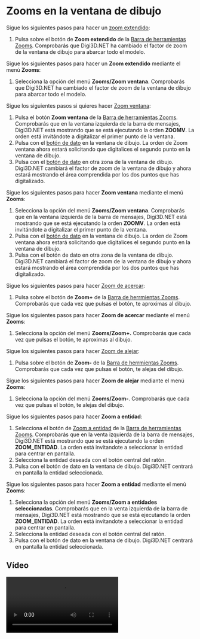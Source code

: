 # Zooms en la ventana de dibujo

Sigue los siguientes pasos para hacer un [zoom extendido](https://github.com/digi21/docs/tree/7fc627c885c16fb88afc7cc05a6df2a2f4a54563/digi3d-net/primeros-pasos/comenzando-a-utilizar-digi3d.net/comenzando-con-la-ventana-de-dibujo/ZOOME.html):

1. Pulsa sobre el botón de **Zoom extendido** de la [Barra de herramientas Zooms](https://github.com/digi21/docs/tree/7fc627c885c16fb88afc7cc05a6df2a2f4a54563/digi3d-net/primeros-pasos/comenzando-a-utilizar-digi3d.net/comenzando-con-la-ventana-de-dibujo/BarraDeHerramientasZooms.html). Comprobarás que Digi3D.NET ha cambiado el factor de zoom de la ventana de dibujo para abarcar todo el modelo.

Sigue los siguientes pasos para hacer un **Zoom extendido** mediante el menú **Zooms**:

1. Selecciona la opción del menú **Zooms/Zoom ventana**. Comprobarás que Digi3D.NET ha cambiado el factor de zoom de la ventana de dibujo para abarcar todo el modelo.

Sigue los siguientes pasos si quieres hacer [Zoom ventana](https://github.com/digi21/docs/tree/7fc627c885c16fb88afc7cc05a6df2a2f4a54563/digi3d-net/primeros-pasos/comenzando-a-utilizar-digi3d.net/comenzando-con-la-ventana-de-dibujo/ZOOME.html):

1. Pulsa el botón **Zoom ventana** de la [Barra de herramientas Zooms](https://github.com/digi21/docs/tree/7fc627c885c16fb88afc7cc05a6df2a2f4a54563/digi3d-net/primeros-pasos/comenzando-a-utilizar-digi3d.net/comenzando-con-la-ventana-de-dibujo/BarraDeHerramientasZooms.html). Comprobarás que en la ventana izquierda de la barra de mensajes, Digi3D.NET está mostrando que se está ejecutando la orden **ZOOMV**. La orden está invitándote a digitalizar el primer punto de la ventana.
2. Pulsa con el [botón de dato](zooms-ventana-dibujo.md) en la ventana de dibujo. La orden de Zoom ventana ahora estará solicitando que digitalices el segundo punto en la ventana de dibujo.
3. Pulsa con el [botón de dato](zooms-ventana-dibujo.md) en otra zona de la ventana de dibujo. Digi3D.NET cambiará el factor de zoom de la ventana de dibujo y ahora estará mostrando el área comprendida por los dos puntos que has digitalizado.

Sigue los siguientes pasos para hacer **Zoom ventana** mediante el menú **Zooms**:

1. Selecciona la opción del menú **Zooms/Zoom ventana**. Comprobarás que en la ventana izquierda de la barra de mensajes, Digi3D.NET está mostrando que se está ejecutando la orden **ZOOMV**. La orden está invitándote a digitalizar el primer punto de la ventana.
2. Pulsa con el [botón de dato](zooms-ventana-dibujo.md) en la ventana de dibujo. La orden de Zoom ventana ahora estará solicitando que digitalices el segundo punto en la ventana de dibujo.
3. Pulsa con el botón de dato en otra zona de la ventana de dibujo. Digi3D.NET cambiará el factor de zoom de la ventana de dibujo y ahora estará mostrando el área comprendida por los dos puntos que has digitalizado.

Sigue los siguientes pasos para hacer [Zoom de acercar](https://github.com/digi21/docs/tree/7fc627c885c16fb88afc7cc05a6df2a2f4a54563/digi3d-net/primeros-pasos/comenzando-a-utilizar-digi3d.net/comenzando-con-la-ventana-de-dibujo/ZOOM+.html):

1. Pulsa sobre el botón de **Zoom+** de la [Barra de herrmientas Zooms](https://github.com/digi21/docs/tree/7fc627c885c16fb88afc7cc05a6df2a2f4a54563/digi3d-net/primeros-pasos/comenzando-a-utilizar-digi3d.net/comenzando-con-la-ventana-de-dibujo/BarraDeHerramientasZooms.html). Comprobarás que cada vez que pulsas el botón, te aproximas al dibujo.

Sigue los siguientes pasos para hacer **Zoom de acercar** mediante el menú **Zooms**:

1. Selecciona la opción del menú **Zooms/Zoom+.** Comprobarás que cada vez que pulsas el botón, te aproximas al dibujo.

Sigue los siguientes pasos para hacer [Zoom de alejar](https://github.com/digi21/docs/tree/7fc627c885c16fb88afc7cc05a6df2a2f4a54563/digi3d-net/primeros-pasos/comenzando-a-utilizar-digi3d.net/comenzando-con-la-ventana-de-dibujo/ZOOM-.html):

1. Pulsa sobre el botón de **Zoom-** de la [Barra de herrmientas Zooms](https://github.com/digi21/docs/tree/7fc627c885c16fb88afc7cc05a6df2a2f4a54563/digi3d-net/primeros-pasos/comenzando-a-utilizar-digi3d.net/comenzando-con-la-ventana-de-dibujo/BarraDeHerramientasZooms.html). Comprobarás que cada vez que pulsas el botón, te alejas del dibujo.

Sigue los siguientes pasos para hacer **Zoom de alejar** mediante el menú **Zooms**:

1. Selecciona la opción del menú **Zooms/Zoom-**. Comprobarás que cada vez que pulsas el botón, te alejas del dibujo.

Sigue los siguientes pasos para hacer **Zoom a entidad**:

1. Selecciona el botón de [Zoom a entidad](https://github.com/digi21/docs/tree/7fc627c885c16fb88afc7cc05a6df2a2f4a54563/digi3d-net/primeros-pasos/comenzando-a-utilizar-digi3d.net/comenzando-con-la-ventana-de-dibujo/ZOOM_ENTIDAD.html) de la [Barra de herramientas Zooms](https://github.com/digi21/docs/tree/7fc627c885c16fb88afc7cc05a6df2a2f4a54563/digi3d-net/primeros-pasos/comenzando-a-utilizar-digi3d.net/comenzando-con-la-ventana-de-dibujo/BarraDeHerramientasZooms.html). Comprobarás que en la venta izquierda de la barra de mensajes, Digi3D.NET está mostrando que se está ejecutando la orden **ZOOM\_ENTIDAD**. La orden está invitandote a seleccionar la entidad para centrar en pantalla.
2. Selecciona la entidad deseada con el botón central del ratón.
3. Pulsa con el botón de dato en la ventana de dibujo. Digi3D.NET centrará en pantalla la entidad seleccionada.

Sigue los siguientes pasos para hacer **Zoom a entidad** mediante el menú **Zooms**:

1. Selecciona la opción del menú **Zooms/Zoom a entidades seleccionadas**. Comprobarás que en la venta izquierda de la barra de mensajes, Digi3D.NET está mostrando que se está ejecutando la orden **ZOOM\_ENTIDAD**. La orden está invitandote a seleccionar la entidad para centrar en pantalla.
2. Selecciona la entidad deseada con el botón central del ratón.
3. Pulsa con el botón de dato en la ventana de dibujo. Digi3D.NET centrará en pantalla la entidad seleccionada.

## Vídeo

<video controls>
    <source src="https://digi21.blob.core.windows.net/videos-ayuda/Zooms%20en%20la%20ventana%20de%20dibujo.mp4" type="video/mp4">
</video>

